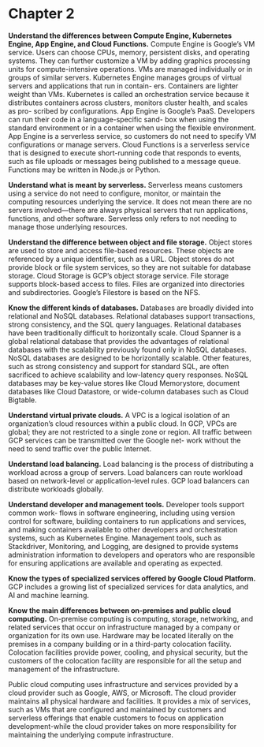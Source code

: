 # Chapter 2

**Understand the differences between Compute Engine, Kubernetes Engine, App Engine, and Cloud Functions.**
Compute Engine is Google’s VM service. Users can choose CPUs, memory, persistent disks, and operating systems. They can further customize a VM by adding graphics processing units for compute-intensive operations. VMs are managed individually or in groups of similar servers.
Kubernetes Engine manages groups of virtual servers and applications that run in contain- ers. Containers are lighter weight than VMs. Kubernetes is called an orchestration service because it distributes containers across clusters, monitors cluster health, and scales as pro- scribed by configurations.
App Engine is Google’s PaaS. Developers can run their code in a language-specific sand- box when using the standard environment or in a container when using the flexible environment. App Engine is a serverless service, so customers do not need to specify VM configurations or manage servers.
Cloud Functions is a serverless service that is designed to execute short-running code that responds to events, such as file uploads or messages being published to a message queue. Functions may be written in Node.js or Python.

**Understand what is meant by serverless.**
Serverless means customers using a service do not need to configure, monitor, or maintain the computing resources underlying the service. It does not mean there are no servers involved—there are always physical servers that run applications, functions, and other software. Serverless only refers to not needing to manage those underlying resources.

**Understand the difference between object and file storage.**
Object stores are used to store and access file-based resources. These objects are referenced by a unique identifier, such as a URL. Object stores do not provide block or file system services, so they are not suitable for database storage. Cloud Storage is GCP’s object storage service.
File storage supports block-based access to files. Files are organized into directories and subdirectories. Google’s Filestore is based on the NFS.

**Know the different kinds of databases.**
Databases are broadly divided into relational and NoSQL databases.
Relational databases support transactions, strong consistency, and the SQL query languages. Relational databases have been traditionally difficult to horizontally scale. Cloud Spanner is a global relational database that provides the advantages of relational databases with the scalability previously found only in NoSQL databases.
NoSQL databases are designed to be horizontally scalable. Other features, such as strong consistency and support for standard SQL, are often sacrificed to achieve scalability and low-latency query responses. NoSQL databases may be key-value stores like Cloud Memorystore, document databases like Cloud Datastore, or wide-column databases such as Cloud Bigtable.

**Understand virtual private clouds.**
A VPC is a logical isolation of an organization’s cloud resources within a public cloud. In GCP, VPCs are global; they are not restricted to a single zone or region. All traffic between GCP services can be transmitted over the Google net- work without the need to send traffic over the public Internet.

**Understand load balancing.**
Load balancing is the process of distributing a workload across a group of servers. Load balancers can route workload based on network-level or application-level rules. GCP load balancers can distribute workloads globally.

**Understand developer and management tools.**
Developer tools support common work- flows in software engineering, including using version control for software, building containers to run applications and services, and making containers available to other developers and orchestration systems, such as Kubernetes Engine.
Management tools, such as Stackdriver, Monitoring, and Logging, are designed to provide systems administration information to developers and operators who are responsible for ensuring applications are available and operating as expected.

**Know the types of specialized services offered by Google Cloud Platform.**
GCP includes a growing list of specialized services for data analytics, and AI and machine learning.

**Know the main differences between on-premises and public cloud computing.**
On-premise computing is computing, storage, networking, and related services that occur on infrastructure managed by a company or organization for its own use. Hardware may be located literally on the premises in a company building or in a third-party colocation facility. Colocation facilities provide power, cooling, and physical security, but the customers of the colocation facility are responsible for all the setup and management of the infrastructure.

Public cloud computing uses infrastructure and services provided by a cloud provider such as Google, AWS, or Microsoft. The cloud provider maintains all physical hardware and facilities. It provides a mix of services, such as VMs that are configured and maintained by customers and serverless offerings that enable customers to focus on application development-while the cloud provider takes on more responsibility for maintaining the underlying compute infrastructure.
